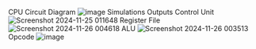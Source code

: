 CPU Circuit Diagram
![image](https://github.com/user-attachments/assets/4df237f3-7e80-430c-8518-c76a3af6ca2a)
Simulations Outputs
Control Unit
![Screenshot 2024-11-25 011648](https://github.com/user-attachments/assets/ec26a895-066d-46e4-9817-f7dc99dec9e7)
Register File
![Screenshot 2024-11-26 004618](https://github.com/user-attachments/assets/9e6dfade-c50d-4d70-bbe0-1c526e58aee9)
ALU
![Screenshot 2024-11-26 003513](https://github.com/user-attachments/assets/4e99a76e-f566-437b-98c6-24521f4fdad6)
Opcode
![image](https://github.com/user-attachments/assets/0b39bc9b-7312-44c8-b07e-5064a5865e58)

